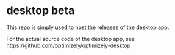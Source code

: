 # desktop beta
This repo is simply used to host the releases of the desktop app.

For the actual source code of the desktop app, see https://github.com/optimizely/optimizely-desktop
